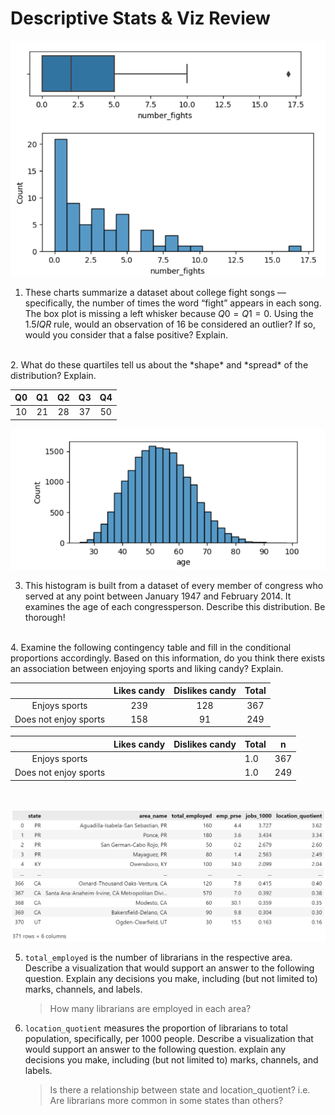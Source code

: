 # Descriptive Stats & Viz Review

![](img/college_songs.png)

1. These charts summarize a dataset about college fight songs — specifically, the number of times the word “fight” appears in each song. The box plot is missing a left whisker because $Q0 = Q1 = 0$. Using the $1.5IQR$ rule, would an observation of 16 be considered an outlier? If so, would you consider that a false positive? Explain.

<br class="PageBreak" />
2. What do these quartiles tell us about the *shape* and *spread* of the distribution? Explain.

| Q0  | Q1  | Q2  | Q3  | Q4  |
| :-: | :-: | :-: | :-: | :-: |
| 10  | 21  | 28  | 37  | 50  |

![](img/congress_age.png)

3. This histogram is built from a dataset of every member of congress who served at any point between January 1947 and February 2014. It examines the age of each congressperson. Describe this distribution. Be thorough!

<br class="PageBreak" />
4. Examine the following contingency table and fill in the conditional proportions accordingly. Based on this information, do you think there exists an association between enjoying sports and liking candy? Explain.

|                       | Likes candy | Dislikes candy | Total |
| :-------------------: | :---------: | :------------: | :---: |
|     Enjoys sports     |     239     |      128       |  367  |
| Does not enjoy sports |     158     |       91       |  249  |

|                       | Likes candy | Dislikes candy | Total |  n  |
| :-------------------: | :---------: | :------------: | ----- | :-: |
|     Enjoys sports     |             |                | 1.0   | 367 |
| Does not enjoy sports |             |                | 1.0   | 249 |

<br class="PageBreak" />

![](img/librarians.png)

5. `total_employed` is the number of librarians in the respective area. Describe a visualization that would support an answer to the following question. Explain any decisions you make, including (but not limited to) marks, channels, and labels.

   > How many librarians are employed in each area?

6. `location_quotient` measures the proportion of librarians to total population, specifically, per 1000 people. Describe a visualization that would support an answer to the following question. explain any decisions you make, including (but not limited to) marks, channels, and labels.

   > Is there a relationship between state and location_quotient? i.e. Are librarians more common in some states than others?
